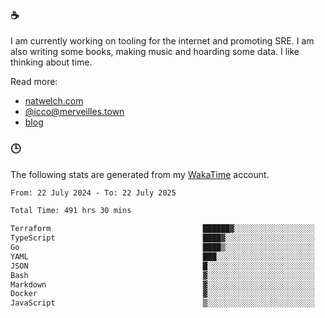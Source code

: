 ### ☕

I am currently working on tooling for the internet and promoting SRE. I am also writing some books, making music and hoarding some data. I like thinking about time.

Read more:

 - [natwelch.com](https://natwelch.com)
 - [@icco@merveilles.town](https://merveilles.town/@icco)
 - [blog](https://writing.natwelch.com)

### 🕒

The following stats are generated from my [WakaTime](https://wakatime.com/@icco) account.

<!--START_SECTION:waka-->

```txt
From: 22 July 2024 - To: 22 July 2025

Total Time: 491 hrs 30 mins

Terraform                                  ██████▓░░░░░░░░░░░░░░░░░░   26.00 %
TypeScript                                 ████▓░░░░░░░░░░░░░░░░░░░░   18.89 %
Go                                         ████▒░░░░░░░░░░░░░░░░░░░░   16.78 %
YAML                                       ███░░░░░░░░░░░░░░░░░░░░░░   11.42 %
JSON                                       █░░░░░░░░░░░░░░░░░░░░░░░░   04.30 %
Bash                                       ▓░░░░░░░░░░░░░░░░░░░░░░░░   03.20 %
Markdown                                   ▓░░░░░░░░░░░░░░░░░░░░░░░░   02.93 %
Docker                                     ▓░░░░░░░░░░░░░░░░░░░░░░░░   02.40 %
JavaScript                                 ▒░░░░░░░░░░░░░░░░░░░░░░░░   01.86 %
```

<!--END_SECTION:waka-->
